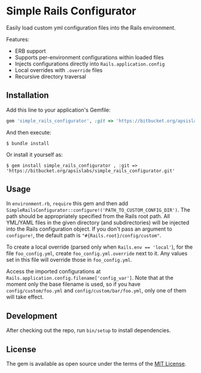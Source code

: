 # Simple Rails Configurator

Easily load custom yml configuration files into the Rails environment.

Features:

- ERB support
- Supports per-environment configurations within loaded files
- Injects configurations directly into `Rails.application.config`
- Local overrides with `.override` files
- Recursive directory traversal

## Installation

Add this line to your application's Gemfile:

```ruby
gem 'simple_rails_configurator', :git => 'https://bitbucket.org/apsislabs/simple_rails_configurator.git'
```

And then execute:

    $ bundle install

Or install it yourself as:

    $ gem install simple_rails_configurator , :git => 'https://bitbucket.org/apsislabs/simple_rails_configurator.git'

## Usage

In `environment.rb`, `require` this gem and then add `SimpleRailsConfigurator::configure!('PATH_TO_CUSTOM_CONFIG_DIR')`. The path should be appropriately specified from the Rails root path. All YML/YAML files in the given directory (and subdirectories) will be injected into the Rails configuration object. If you don't pass an argument to `configure!`, the default path is `"#{Rails.root}/config/custom"`.

To create a local override (parsed only when `Rails.env == 'local'`), for the file `foo_config.yml`, create `foo_config.yml.override` next to it. Any values set in this file will override those in `foo_config.yml`.

Access the imported configurations at `Rails.application.config.filename['config_var']`. Note that at the moment only the base filename is used, so if you have `config/custom/foo.yml` and `config/custom/bar/foo.yml`, only one of them will take effect.

## Development

After checking out the repo, run `bin/setup` to install dependencies. 

## License

The gem is available as open source under the terms of the [MIT License](https://opensource.org/licenses/MIT).
